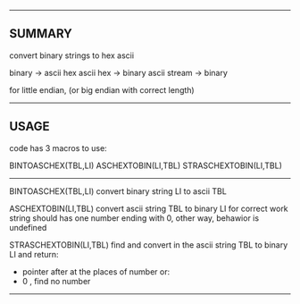 ------------
SUMMARY
------------
convert binary strings to hex ascii

binary -> ascii hex
ascii hex -> binary
ascii stream -> binary
  
for little endian, (or big endian with correct length)

------------
USAGE
------------
code has 3 macros to use:

BINTOASCHEX(TBL,LI)
ASCHEXTOBIN(LI,TBL)
STRASCHEXTOBIN(LI,TBL)

------------

BINTOASCHEX(TBL,LI)
convert binary string LI to ascii TBL

ASCHEXTOBIN(LI,TBL)
convert ascii string TBL to binary LI
for correct work string should has one number ending with 0,
other way, behawior is undefined

STRASCHEXTOBIN(LI,TBL)
find and convert in the ascii string TBL to binary LI and return:
- pointer after at the places of number or:
- 0 , find no number

----------------------------------
